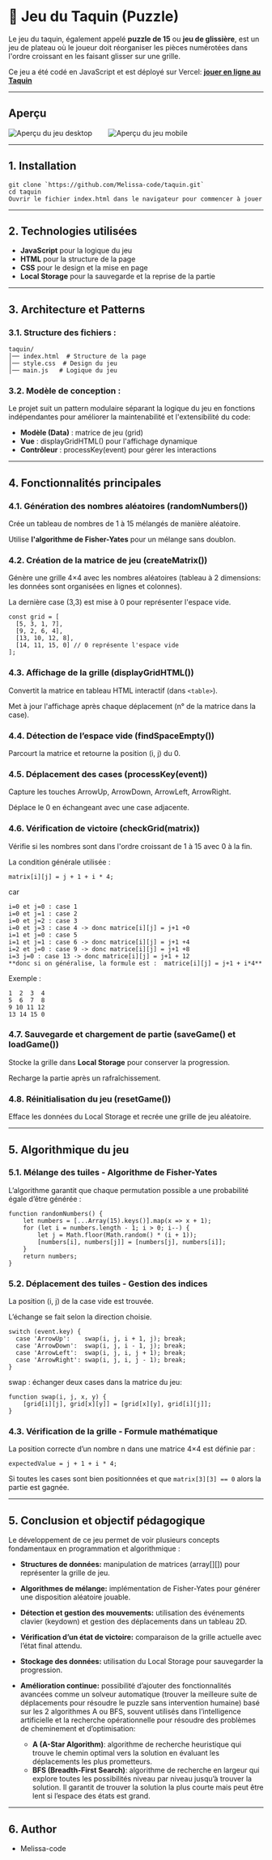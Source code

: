 # 🧩 Jeu du Taquin (Puzzle) 

Le jeu du taquin, également appelé **puzzle de 15** ou **jeu de glissière**, est un jeu de plateau où le joueur doit réorganiser les pièces numérotées dans l'ordre croissant en les faisant glisser sur une grille. 

Ce jeu a été codé en JavaScript et est déployé sur Vercel: **[jouer en ligne au Taquin](https://taquin-ten.vercel.app/)**

---

## Aperçu 

<span style="display: flex;">
 <img src="./images/taquin_desktop.svg" alt="Aperçu du jeu desktop" style="margin-right: 2rem;" />
 <img src="./images/taquin_mobile.svg" alt="Aperçu du jeu mobile" />
</span>

---

## 1. Installation 

```
git clone `https://github.com/Melissa-code/taquin.git`
cd taquin
Ouvrir le fichier index.html dans le navigateur pour commencer à jouer
```
---

## 2. Technologies utilisées

- **JavaScript** pour la logique du jeu
- **HTML** pour la structure de la page
- **CSS** pour le design et la mise en page
- **Local Storage** pour la sauvegarde et la reprise de la partie

---

## 3. Architecture et Patterns

### 3.1. Structure des fichiers :
```
taquin/
│── index.html  # Structure de la page
│── style.css  # Design du jeu
│── main.js   # Logique du jeu
```

### 3.2. Modèle de conception :

Le projet suit un pattern modulaire séparant la logique du jeu en fonctions indépendantes pour améliorer la maintenabilité et l'extensibilité du code: 

- **Modèle (Data)** : matrice de jeu (grid)
- **Vue** : displayGridHTML() pour l'affichage dynamique
- **Contrôleur** : processKey(event) pour gérer les interactions

---

## 4. Fonctionnalités principales

### 4.1. Génération des nombres aléatoires (randomNumbers())

Crée un tableau de nombres de 1 à 15 mélangés de manière aléatoire.

Utilise **l'algorithme de Fisher-Yates** pour un mélange sans doublon.


### 4.2. Création de la matrice de jeu (createMatrix())

Génère une grille 4×4 avec les nombres aléatoires (tableau à 2 dimensions: les données sont organisées en lignes et colonnes).

La dernière case (3,3) est mise à 0 pour représenter l'espace vide.

```
const grid = [
  [5, 3, 1, 7],
  [9, 2, 6, 4],
  [13, 10, 12, 8],
  [14, 11, 15, 0] // 0 représente l'espace vide
];
```

### 4.3. Affichage de la grille (displayGridHTML())

Convertit la matrice en tableau HTML interactif (dans `<table>`).

Met à jour l'affichage après chaque déplacement (n° de la matrice dans la case).


### 4.4. Détection de l’espace vide (findSpaceEmpty())

Parcourt la matrice et retourne la position (i, j) du 0.


### 4.5. Déplacement des cases (processKey(event))

Capture les touches ArrowUp, ArrowDown, ArrowLeft, ArrowRight.

Déplace le 0 en échangeant avec une case adjacente.


### 4.6. Vérification de victoire (checkGrid(matrix))

Vérifie si les nombres sont dans l'ordre croissant de 1 à 15 avec 0 à la fin.

La condition générale utilisée :

`matrix[i][j] = j + 1 + i * 4;`

car

```
i=0 et j=0 : case 1
i=0 et j=1 : case 2
i=0 et j=2 : case 3
i=0 et j=3 : case 4 -> donc matrice[i][j] = j+1 +0 
i=1 et j=0 : case 5 
i=1 et j=1 : case 6 -> donc matrice[i][j] = j+1 +4
i=2 et j=0 : case 9 -> donc matrice[i][j] = j+1 +8
i=3 j=0 : case 13 -> donc matrice[i][j] = j+1 + 12 
**donc si on généralise, la formule est :  matrice[i][j] = j+1 + i*4**
```

Exemple :
```
1  2  3  4  
5  6  7  8  
9 10 11 12  
13 14 15 0  
```

### 4.7. Sauvegarde et chargement de partie (saveGame() et loadGame())

Stocke la grille dans **Local Storage** pour conserver la progression.

Recharge la partie après un rafraîchissement.


### 4.8. Réinitialisation du jeu (resetGame())

Efface les données du Local Storage et recrée une grille de jeu aléatoire.

---

## 5. Algorithmique du jeu

### 5.1. Mélange des tuiles - Algorithme de Fisher-Yates

L’algorithme garantit que chaque permutation possible a une probabilité égale d’être générée :

```
function randomNumbers() {
    let numbers = [...Array(15).keys()].map(x => x + 1);
    for (let i = numbers.length - 1; i > 0; i--) {
        let j = Math.floor(Math.random() * (i + 1));
        [numbers[i], numbers[j]] = [numbers[j], numbers[i]];
    }
    return numbers;
}
```

### 5.2. Déplacement des tuiles - Gestion des indices

La position (i, j) de la case vide est trouvée.

L’échange se fait selon la direction choisie.

```
switch (event.key) {
  case 'ArrowUp':    swap(i, j, i + 1, j); break;
  case 'ArrowDown':  swap(i, j, i - 1, j); break;
  case 'ArrowLeft':  swap(i, j, i, j + 1); break;
  case 'ArrowRight': swap(i, j, i, j - 1); break;
}
```

swap : échanger deux cases dans la matrice du jeu:
```
function swap(i, j, x, y) {
    [grid[i][j], grid[x][y]] = [grid[x][y], grid[i][j]];
}
```

### 4.3. Vérification de la grille - Formule mathématique

La position correcte d’un nombre n dans une matrice 4×4 est définie par :

`expectedValue = j + 1 + i * 4;`

Si toutes les cases sont bien positionnées et que `matrix[3][3] == 0` alors la partie est gagnée.

---

## 5. Conclusion et objectif pédagogique

Le développement de ce jeu permet de voir plusieurs concepts fondamentaux en programmation et algorithmique :

- **Structures de données:** manipulation de matrices (array[][]) pour représenter la grille de jeu.

- **Algorithmes de mélange:** implémentation de Fisher-Yates pour générer une disposition aléatoire jouable.

- **Détection et gestion des mouvements:** utilisation des événements clavier (keydown) et gestion des déplacements dans un tableau 2D.

- **Vérification d’un état de victoire:** comparaison de la grille actuelle avec l’état final attendu.

- **Stockage des données:** utilisation du Local Storage pour sauvegarder la progression.

- **Amélioration continue:** possibilité d’ajouter des fonctionnalités avancées comme un solveur automatique (trouver la meilleure suite de déplacements pour résoudre le puzzle sans intervention humaine) basé sur les 2 algorithmes A ou BFS,  souvent utilisés dans l’intelligence artificielle et la recherche opérationnelle pour résoudre des problèmes de cheminement et d’optimisation: 
    - **A (A-Star Algorithm)**:  algorithme de recherche heuristique qui trouve le chemin optimal vers la solution en évaluant les déplacements les plus prometteurs.
    - **BFS (Breadth-First Search)**: algorithme de recherche en largeur qui explore toutes les possibilités niveau par niveau jusqu’à trouver la solution. Il garantit de trouver la solution la plus courte mais peut être lent si l’espace des états est grand.

---

## 6. Author 

- Melissa-code